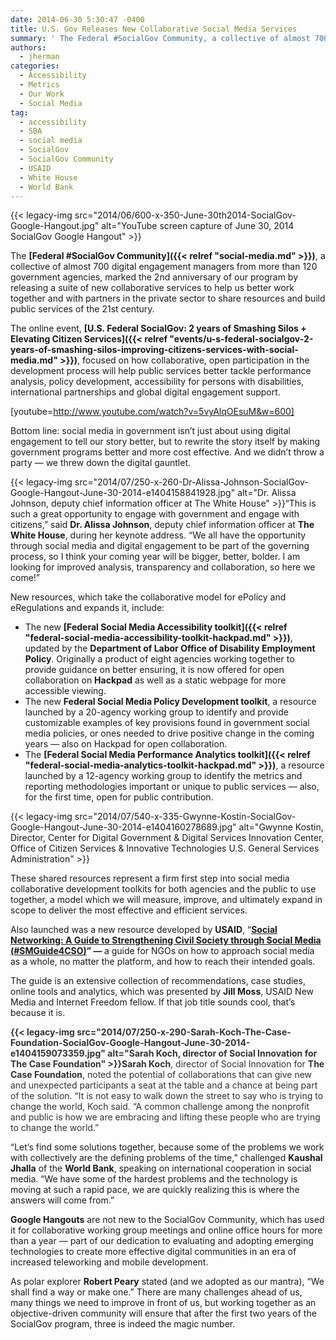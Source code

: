 ```yaml
---
date: 2014-06-30 5:30:47 -0400
title: U.S. Gov Releases New Collaborative Social Media Services
summary: ' The Federal #SocialGov Community, a collective of almost 700 digital engagement managers from more than 120 government agencies, marked the 2nd anniversary of our program by releasing a suite of new collaborative services to help us better work together and with partners in'
authors:
  - jherman
categories:
  - Accessibility
  - Metrics
  - Our Work
  - Social Media
tag:
  - accessibility
  - SBA
  - social media
  - SocialGov
  - SocialGov Community
  - USAID
  - White House
  - World Bank
---
```


{{< legacy-img src="2014/06/600-x-350-June-30th2014-SocialGov-Google-Hangout.jpg" alt="YouTube screen capture of June 30, 2014 SocialGov Google Hangout" >}}

The **[Federal #SocialGov Community]({{< relref "social-media.md" >}})**, a collective of almost 700 digital engagement managers from more than 120 government agencies, marked the 2nd anniversary of our program by releasing a suite of new collaborative services to help us better work together and with partners in the private sector to share resources and build public services of the 21st century.

The online event, **[U.S. Federal SocialGov: 2 years of Smashing Silos + Elevating Citizen Services]({{< relref "events/u-s-federal-socialgov-2-years-of-smashing-silos-improving-citizens-services-with-social-media.md" >}})**, focused on how collaborative, open participation in the development process will help public services better tackle performance analysis, policy development, accessibility for persons with disabilities, international partnerships and global digital engagement support.

[youtube=http://www.youtube.com/watch?v=5vyAlqOEsuM&w=600]

 

Bottom line: social media in government isn&#8217;t just about using digital engagement to tell our story better, but to rewrite the story itself by making government programs better and more cost effective. And we didn&#8217;t throw a party &#8212; we threw down the digital gauntlet.

{{< legacy-img src="2014/07/250-x-260-Dr-Alissa-Johnson-SocialGov-Google-Hangout-June-30-2014-e1404158841928.jpg" alt="Dr. Alissa Johnson, deputy chief information officer at The White House" >}}&#8220;This is such a great opportunity to engage with government and engage with citizens,&#8221; said **Dr. Alissa Johnson**, deputy chief information officer at **The White House**, during her keynote address. &#8220;We all have the opportunity through social media and digital engagement to be part of the governing process, so I think your coming year will be bigger, better, bolder. I am looking for improved analysis, transparency and collaboration, so here we come!&#8221;

New resources, which take the collaborative model for ePolicy and eRegulations and expands it, include:

  * The new **[Federal Social Media Accessibility toolkit]({{< relref "federal-social-media-accessibility-toolkit-hackpad.md" >}})**, updated by the **Department of Labor Office of Disability Employment Policy**. Originally a product of eight agencies working together to provide guidance on better ensuring, it is now offered for open collaboration on **Hackpad** as well as a static webpage for more accessible viewing.
  * The new **Federal Social Media Policy Development toolkit**, a resource launched by a 20-agency working group to identify and provide customizable examples of key provisions found in government social media policies, or ones needed to drive positive change in the coming years &#8212; also on Hackpad for open collaboration.
  * The **[Federal Social Media Performance Analytics toolkit]({{< relref "federal-social-media-analytics-toolkit-hackpad.md" >}})**, a resource launched by a 12-agency working group to identify the metrics and reporting methodologies important or unique to public services &#8212; also, for the first time, open for public contribution.

{{< legacy-img src="2014/07/540-x-335-Gwynne-Kostin-SocialGov-Google-Hangout-June-30-2014-e1404160278689.jpg" alt="Gwynne Kostin, Director, Center for Digital Government & Digital Services Innovation Center, Office of Citizen Services & Innovative Technologies U.S. General Services Administration" >}}

These shared resources represent a firm first step into social media collaborative development toolkits for both agencies and the public to use together, a model which we will measure, improve, and ultimately expand in scope to deliver the most effective and efficient services.

Also launched was a new resource developed by **USAID**, &#8220;<strong style="color: #222222"><a href="http://www.usaid.gov/smguide4cso">Social Networking: A Guide to Strengthening Civil Society through Social Media (#SMGuide4CSO)</a>&#8221; &#8212; </strong>a guide for NGOs on how to approach social media as a whole, no matter the platform, and how to reach their intended goals.

The guide is an extensive collection of recommendations, case studies, online tools and analytics, which was presented by **Jill Moss**, USAID New Media and Internet Freedom fellow. If that job title sounds cool, that&#8217;s because it <span style="color: #333333">is.</span>

<span style="color: #333333"><strong>{{< legacy-img src="2014/07/250-x-290-Sarah-Koch-The-Case-Foundation-SocialGov-Google-Hangout-June-30-2014-e1404159073359.jpg" alt="Sarah Koch, director of Social Innovation for The Case Foundation" >}}Sarah Koch</strong>, director of Social Innovation for <strong>The Case Foundation</strong>, noted the potential of collaborations that can give new and unexpected participants a seat at the table and a chance at being part of the solution. &#8220;It is not easy to walk down the street to say who is trying to change the world, Koch said. &#8220;A common challenge among the nonprofit and public is how we are embracing and lifting these people who are trying to change the world.&#8221; </span>

&#8220;Let&#8217;s find some solutions together, because some of the problems we work with collectively are the defining problems of the time,&#8221; challenged **Kaushal Jhalla** of the **World Bank**, speaking on international cooperation in social media. &#8220;We have some of the hardest problems and the technology is moving at such a rapid pace, we are quickly realizing this is where the answers will come from.&#8221;

**Google Hangouts** are not new to the SocialGov Community, which has used it for collaborative working group meetings and online office hours for more than a year &#8212; part of our dedication to evaluating and adopting emerging technologies to create more effective digital communities in an era of increased teleworking and mobile development.

As polar explorer **Robert Peary** stated (and we adopted as our mantra), &#8220;We shall find a way or make one.&#8221; There are many challenges ahead of us, many things we need to improve in front of us, but working together as an objective-driven community will ensure that after the first two years of the SocialGov program, three is indeed the magic number.